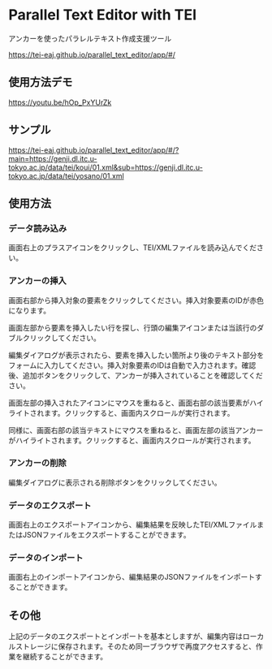 # Parallel Text Editor with TEI

アンカーを使ったパラレルテキスト作成支援ツール

https://tei-eaj.github.io/parallel_text_editor/app/#/

## 使用方法デモ

https://youtu.be/hOp_PxYUrZk

## サンプル

https://tei-eaj.github.io/parallel_text_editor/app/#/?main=https://genji.dl.itc.u-tokyo.ac.jp/data/tei/koui/01.xml&sub=https://genji.dl.itc.u-tokyo.ac.jp/data/tei/yosano/01.xml

## 使用方法

### データ読み込み

画面右上のプラスアイコンをクリックし、TEI/XMLファイルを読み込んでください。

### アンカーの挿入

画面右部から挿入対象の要素をクリックしてください。挿入対象要素のIDが赤色になります。

画面左部から要素を挿入したい行を探し、行頭の編集アイコンまたは当該行のダブルクリックしてください。

編集ダイアログが表示されたら、要素を挿入したい箇所より後のテキスト部分をフォームに入力してください。挿入対象要素のIDは自動で入力されます。確認後、追加ボタンをクリックして、アンカーが挿入されていることを確認してください。

画面左部の挿入されたアイコンにマウスを重ねると、画面右部の該当要素がハイライトされます。クリックすると、画面内スクロールが実行されます。

同様に、画面右部の該当テキストにマウスを重ねると、画面左部の該当アンカーがハイライトされます。クリックすると、画面内スクロールが実行されます。

### アンカーの削除

編集ダイアログに表示される削除ボタンをクリックしてください。

### データのエクスポート

画面右上のエクスポートアイコンから、編集結果を反映したTEI/XMLファイルまたはJSONファイルをエクスポートすることができます。

### データのインポート

画面右上のインポートアイコンから、編集結果のJSONファイルをインポートすることができます。

## その他

上記のデータのエクスポートとインポートを基本としますが、編集内容はローカルストレージに保存されます。そのため同一ブラウザで再度アクセスすると、作業を継続することができます。
